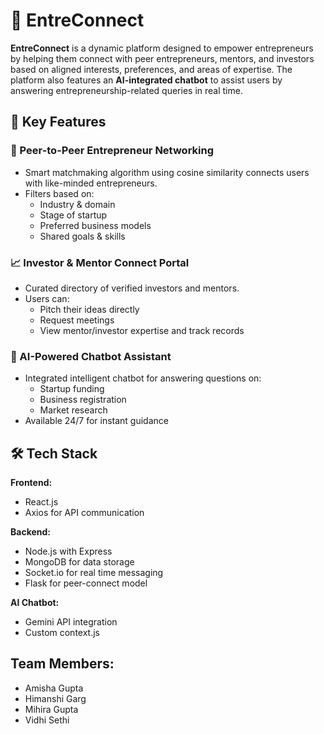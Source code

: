 
# 🚀 EntreConnect

**EntreConnect** is a dynamic platform designed to empower entrepreneurs by helping them connect with peer entrepreneurs, mentors, and investors based on aligned interests, preferences, and areas of expertise. The platform also features an **AI-integrated chatbot** to assist users by answering entrepreneurship-related queries in real time.

## 🌟 Key Features

### 🤝 Peer-to-Peer Entrepreneur Networking
- Smart matchmaking algorithm using cosine similarity connects users with like-minded entrepreneurs.
- Filters based on:
  - Industry & domain
  - Stage of startup
  - Preferred business models
  - Shared goals & skills

### 📈 Investor & Mentor Connect Portal
- Curated directory of verified investors and mentors.
- Users can:
  - Pitch their ideas directly
  - Request meetings
  - View mentor/investor expertise and track records

### 🧠 AI-Powered Chatbot Assistant
- Integrated intelligent chatbot for answering questions on:
  - Startup funding
  - Business registration
  - Market research
- Available 24/7 for instant guidance

## 🛠️ Tech Stack

**Frontend:**
- React.js
- Axios for API communication

**Backend:**
- Node.js with Express
- MongoDB for data storage
- Socket.io for real time messaging
- Flask for peer-connect model

**AI Chatbot:**
- Gemini API  integration 
- Custom context.js

## Team Members:
- Amisha Gupta
- Himanshi Garg
- Mihira Gupta
- Vidhi Sethi
